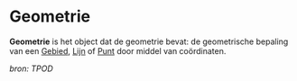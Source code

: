 # Geometrie

**Geometrie** is het object dat de geometrie bevat: de geometrische bepaling van een [Gebied](#begrip-gebied), [Lijn](#begrip-lijn) of [Punt](#begrip-punt) door middel van coördinaten.

*bron: TPOD*
